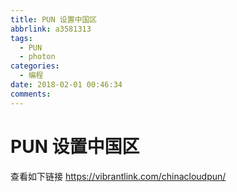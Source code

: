 ```yaml
---
title: PUN 设置中国区
abbrlink: a3581313
tags:
  - PUN
  - photon
categories:
  - 编程
date: 2018-02-01 00:46:34
comments:
---
```

# PUN 设置中国区
查看如下链接
https://vibrantlink.com/chinacloudpun/